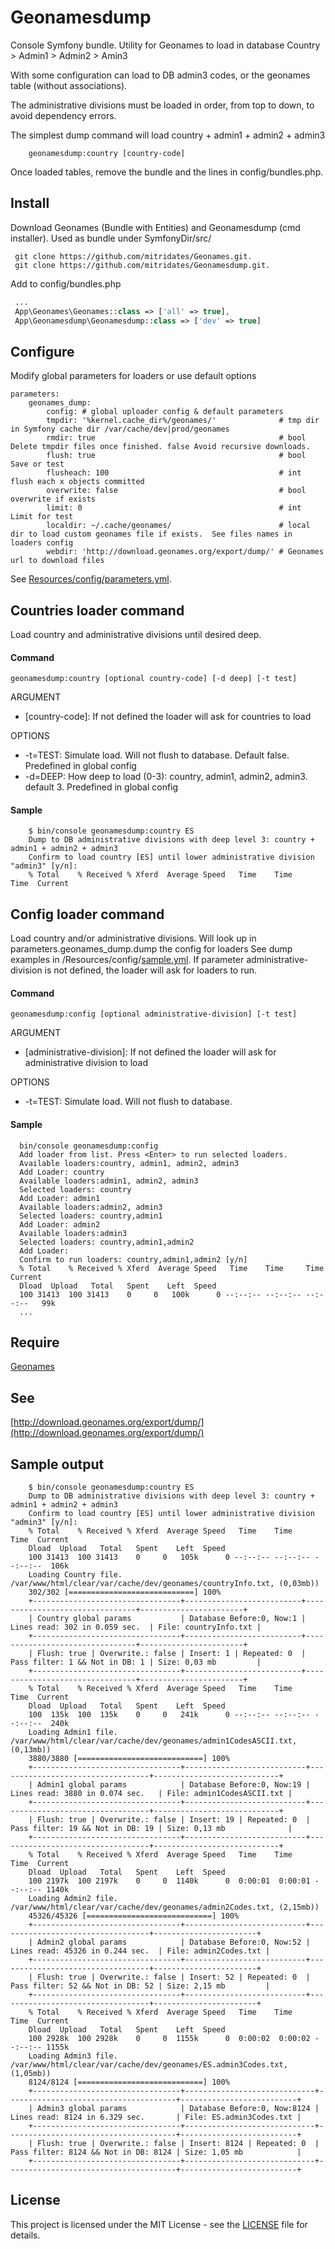 Geonamesdump
=====================

Console Symfony bundle. Utility for Geonames to load in database Country > Admin1 > Admin2 > Amin3

With some configuration can load to DB admin3 codes, or the geonames table (without associations).

The administrative divisions must be loaded in order, from top to down, to avoid dependency errors.

The simplest dump command will load country + admin1 + admin2 + admin3 

        geonamesdump:country [country-code]

Once loaded tables, remove the bundle and the lines in config/bundles.php.

## Install


  Download Geonames (Bundle with Entities) and Geonamesdump (cmd installer).
  Used as bundle under SymfonyDir/src/
 
   ```command
    git clone https://github.com/mitridates/Geonames.git.
    git clone https://github.com/mitridates/Geonamesdump.git.
   ```
  
Add to config/bundles.php
   ```php
    ...
    App\Geonames\Geonames::class => ['all' => true],
    App\Geonamesdump\Geonamesdump::class => ['dev' => true]
   ```

## Configure

Modify global parameters for loaders or use default options

    parameters:
        geonames_dump:
            config: # global uploader config & default parameters
            tmpdir: '%kernel.cache_dir%/geonames/'              # tmp dir in Symfony cache dir /var/cache/dev|prod/geonames
            rmdir: true                                         # bool Delete tmpdir files once finished. false Avoid recursive downloads.
            flush: true                                         # bool Save or test
            flusheach: 100                                      # int flush each x objects committed
            overwrite: false                                    # bool overwrite if exists
            limit: 0                                            # int Limit for test
            localdir: ~/.cache/geonames/                        # local dir to load custom geonames file if exists.  See files names in loaders config
            webdir: 'http://download.geonames.org/export/dump/' # Geonames url to download files


See [Resources/config/parameters.yml](./Resources/config/parameters.yml).
    
## Countries loader command
Load country and administrative divisions until desired deep.  

#### Command

    geonamesdump:country [optional country-code] [-d deep] [-t test]

ARGUMENT
- [country-code]: If not defined the loader will ask for countries to load
 
OPTIONS
- -t=TEST: Simulate load. Will not flush to database. Default false. Predefined in global config
- -d=DEEP: How deep to load (0-3): country, admin1, admin2, admin3. default 3. Predefined in global config

#### Sample

```console
    $ bin/console geonamesdump:country ES
    Dump to DB administrative divisions with deep level 3: country + admin1 + admin2 + admin3
    Confirm to load country [ES] until lower administrative division "admin3" [y/n]:
    % Total    % Received % Xferd  Average Speed   Time    Time     Time  Current
```
    
## Config loader command

Load country and/or administrative divisions. Will look up in parameters.geonames_dump.dump the config for loaders
See dump examples in /Resources/config/[sample.yml](./Resources/config/sample.yml).
If parameter administrative-division is not defined, the loader will ask for loaders to run. 

#### Command

    geonamesdump:config [optional administrative-division] [-t test]

ARGUMENT
- [administrative-division]: If not defined the loader will ask for administrative division to load

OPTIONS
- -t=TEST: Simulate load. Will not flush to database.


#### Sample

   ```console
     bin/console geonamesdump:config
     Add loader from list. Press <Enter> to run selected loaders.
     Available loaders:country, admin1, admin2, admin3
     Add Loader: country
     Available loaders:admin1, admin2, admin3
     Selected loaders: country
     Add Loader: admin1
     Available loaders:admin2, admin3
     Selected loaders: country,admin1
     Add Loader: admin2
     Available loaders:admin3
     Selected loaders: country,admin1,admin2
     Add Loader:
     Confirm to run loaders: country,admin1,admin2 [y/n]
     % Total    % Received % Xferd  Average Speed   Time    Time     Time  Current
     Dload  Upload   Total   Spent    Left  Speed
     100 31413  100 31413    0     0   100k      0 --:--:-- --:--:-- --:--:--   99k
     ...
   ```

## Require

[Geonames](https://github.com/mitridates/Geonames)

## See

[http://download.geonames.org/export/dump/](http://download.geonames.org/export/dump/)


## Sample output
 
```console
    $ bin/console geonamesdump:country ES
    Dump to DB administrative divisions with deep level 3: country + admin1 + admin2 + admin3
    Confirm to load country [ES] until lower administrative division "admin3" [y/n]:
    % Total    % Received % Xferd  Average Speed   Time    Time     Time  Current
    Dload  Upload   Total   Spent    Left  Speed
    100 31413  100 31413    0     0   105k      0 --:--:-- --:--:-- --:--:--  106k
    Loading Country file. /var/www/html/clear/var/cache/dev/geonames/countryInfo.txt, (0,03mb))
    302/302 [============================] 100%
    +---------------------------------+--------------------------+--------------------------------+-----------------------+
    | Country global params           | Database Before:0, Now:1 | Lines read: 302 in 0.059 sec.  | File: countryInfo.txt |
    +---------------------------------+--------------------------+--------------------------------+-----------------------+
    | Flush: true | Overwrite.: false | Insert: 1 | Repeated: 0  | Pass filter: 1 && Not in DB: 1 | Size: 0,03 mb         |
    +---------------------------------+--------------------------+--------------------------------+-----------------------+
    % Total    % Received % Xferd  Average Speed   Time    Time     Time  Current
    Dload  Upload   Total   Spent    Left  Speed
    100  135k  100  135k    0     0   241k      0 --:--:-- --:--:-- --:--:--  240k
    Loading Admin1 file. /var/www/html/clear/var/cache/dev/geonames/admin1CodesASCII.txt, (0,13mb))
    3880/3880 [============================] 100%
    +---------------------------------+---------------------------+----------------------------------+----------------------------+
    | Admin1 global params            | Database Before:0, Now:19 | Lines read: 3880 in 0.074 sec.   | File: admin1CodesASCII.txt |
    +---------------------------------+---------------------------+----------------------------------+----------------------------+
    | Flush: true | Overwrite.: false | Insert: 19 | Repeated: 0  | Pass filter: 19 && Not in DB: 19 | Size: 0,13 mb              |
    +---------------------------------+---------------------------+----------------------------------+----------------------------+
    % Total    % Received % Xferd  Average Speed   Time    Time     Time  Current
    Dload  Upload   Total   Spent    Left  Speed
    100 2197k  100 2197k    0     0  1140k      0  0:00:01  0:00:01 --:--:-- 1140k
    Loading Admin2 file. /var/www/html/clear/var/cache/dev/geonames/admin2Codes.txt, (2,15mb))
    45326/45326 [============================] 100%
    +---------------------------------+---------------------------+----------------------------------+-----------------------+
    | Admin2 global params            | Database Before:0, Now:52 | Lines read: 45326 in 0.244 sec.  | File: admin2Codes.txt |
    +---------------------------------+---------------------------+----------------------------------+-----------------------+
    | Flush: true | Overwrite.: false | Insert: 52 | Repeated: 0  | Pass filter: 52 && Not in DB: 52 | Size: 2,15 mb         |
    +---------------------------------+---------------------------+----------------------------------+-----------------------+
    % Total    % Received % Xferd  Average Speed   Time    Time     Time  Current
    Dload  Upload   Total   Spent    Left  Speed
    100 2928k  100 2928k    0     0  1155k      0  0:00:02  0:00:02 --:--:-- 1155k
    Loading Admin3 file. /var/www/html/clear/var/cache/dev/geonames/ES.admin3Codes.txt, (1,05mb))
    8124/8124 [============================] 100%
    +---------------------------------+-----------------------------+--------------------------------------+--------------------------+
    | Admin3 global params            | Database Before:0, Now:8124 | Lines read: 8124 in 6.329 sec.       | File: ES.admin3Codes.txt |
    +---------------------------------+-----------------------------+--------------------------------------+--------------------------+
    | Flush: true | Overwrite.: false | Insert: 8124 | Repeated: 0  | Pass filter: 8124 && Not in DB: 8124 | Size: 1,05 mb            |
    +---------------------------------+-----------------------------+--------------------------------------+--------------------------+
```


## License

This project is licensed under the MIT License - see the [LICENSE](LICENSE) file for details.
